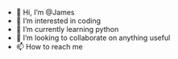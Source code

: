 - 👋 Hi, I’m @James
- 👀 I’m interested in coding 
- 🌱 I’m currently learning python 
- 💞️ I’m looking to collaborate on anything useful 
- 📫 How to reach me 

<!---
Jemigod/Jemigod is a ✨ special ✨ repository because its `README.md` (this file) appears on your GitHub profile.
You can click the Preview link to take a look at your changes.
--->
